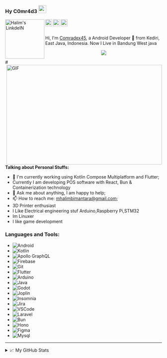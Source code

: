 ### Hy C0mr4d3 <img src="https://media.giphy.com/media/hvRJCLFzcasrR4ia7z/giphy.gif" width="25px">
<a href="https://www.linkedin.com/in/halimbimantara/">
  <img align="left" alt="Halim's LinkdeIN" width="126px" src="https://www.logo.wine/a/logo/LinkedIn/LinkedIn-Logo.wine.svg" fill="#ffff"/>
</a>
<a href="https://www.instagram.com/halimjsn/">
  <img align="left" alt="My Instagram" width="22px" src="https://cdn.jsdelivr.net/npm/simple-icons@9.14.0/icons/instagram.svg" />
</a>
<a href="https://medium.com/makerpoy/">
  <img align="left" alt="Halim's Medium" width="22px" src="https://cdn.jsdelivr.net/npm/simple-icons@9.14.0/icons/medium.svg" />
</a>
<a href="mailto:mhalimbimantara@gmail.com">
  <img align="left" alt="Halim's Email" width="22px" src="https://cdn.jsdelivr.net/npm/simple-icons@9.14.0/icons/gmail.svg" />
</a>

<br />
<br />
<br />
Hi, I'm <a href="https://halimbimantara.github.io/" target="_blank">Comradex45</a>, a Android Developer 🚀 from Kediri, East Java, Indonesia. Now I Live in Bandung West java

<p align="center">
<img src="https://readme-typing-svg.herokuapp.com?font=Orbitron&size=40&color=%2379A500&height=67&duration=3000&center=true&lines=%F0%9F%85%B6%F0%9F%86%81%F0%9F%85%B4%F0%9F%85%B4%F0%9F%86%83%F0%9F%85%B8%F0%9F%85%BD%F0%9F%85%B6%F0%9F%86%82">
</p>
#<img align="right" alt="GIF" src="https://repository-images.githubusercontent.com/462900780/0a10af70-6cbf-46df-9071-0ff586a3b1d6" width="500" height="320" />

**Talking about Personal Stuffs:**
- 🌱 I'm currently working using Kotlin Compose Multiplatform and Flutter;
-  Currently I am developing POS software with React, Bun & Containerization technology 
- 💬 Ask me about anything, I am happy to help;
- 📫 How to reach me: mhalimbimantara@gmail.com;
- 3D Printer enthusiast
- I Like Electrical engineering stuf Arduino,Raspberry Pi,STM32 
- Im Linuxer
- I like game development



### **Languages and Tools:**

* ![Android](https://img.shields.io/badge/android-white?logo=android-studio)
* ![Kotlin](https://img.shields.io/badge/kotlin-white?logo=kotlin) 
* ![Apollo GraphQL](https://img.shields.io/badge/Apollo%20GraphQL-311C87?\&style=for-the-badge\&logo=Apollo%20GraphQL\&logoColor=white)
* ![Firebase](https://img.shields.io/badge/firebase-ffca28?style=for-the-badge\&logo=firebase\&logoColor=black)
* ![Git](https://img.shields.io/badge/git-versioning-blue?logo=git) 
* ![Flutter](https://img.shields.io/badge/Flutter-1071D3?style=for-the-badge\&logo=flutter\&logoColor=white)
* ![Arduino](https://img.shields.io/badge/Arduino-1071D3?style=for-the-badge\&logo=arduino\&logoColor=white) 
* ![Java](https://img.shields.io/badge/Java-1071D3?style=for-the-badge\&logo=java\&logoColor=white) 
* ![Godot](https://img.shields.io/badge/Godot-1071D3?style=for-the-badge\&logo=godot\&logoColor=white)
* ![Joplin](https://img.shields.io/badge/Joplin-1071D3?style=for-the-badge\&logo=joplin\&logoColor=white) 
* ![Insomnia](https://img.shields.io/badge/Insomnia-5849be?style=for-the-badge\&logo=Insomnia\&logoColor=white) 
* ![Jira](https://img.shields.io/badge/Jira-0052CC?style=for-the-badge\&logo=Jira\&logoColor=white) 
* ![VSCode](https://img.shields.io/badge/VSCode-0078D4?style=for-the-badge\&logo=visual%20studio%20code\&logoColor=white) 
* ![Laravel](https://img.shields.io/badge/Laravel-FF2D20?style=for-the-badge\&logo=laravel\&logoColor=white) 
* ![Bun](https://img.shields.io/badge/BunJs-javascript-blue?logo=bun) 
* ![Hono](https://img.shields.io/badge/Hono-javascript-blue?logo=hono)
* ![Figma](https://img.shields.io/badge/figma-blue?logo=figma)
* ![Mysql](https://img.shields.io/badge/dbeaver-white?logo=mysql)

---

<details>
<summary>📈 My GitHub Stats</summary>
<img src="https://streak-stats.demolab.com?user=halimbimantara&theme=tokyonight&hide_border=true&type=png">
</details>
